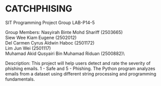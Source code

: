 # CATCHPHISING
SIT Programming Project Group LAB-P14-5

Group Members:
Nasyirah Binte Mohd Shariff (2503665)\
Siew Wee Kiam Eugene (2502012)\
Del Carmen Cyrus Aldwin Haboc (2501172)\
Lim Jun Wei (2501117)\
Muhamad Akid Qusyairi Bin Muhamad Riduan (2500882)\

Description:
This project will help users detect and rate the severity of phishing emails. 1 - Safe and 5 - Phishing. The Python program analyzes emails from a dataset using different string processing and programming fundamentals.
